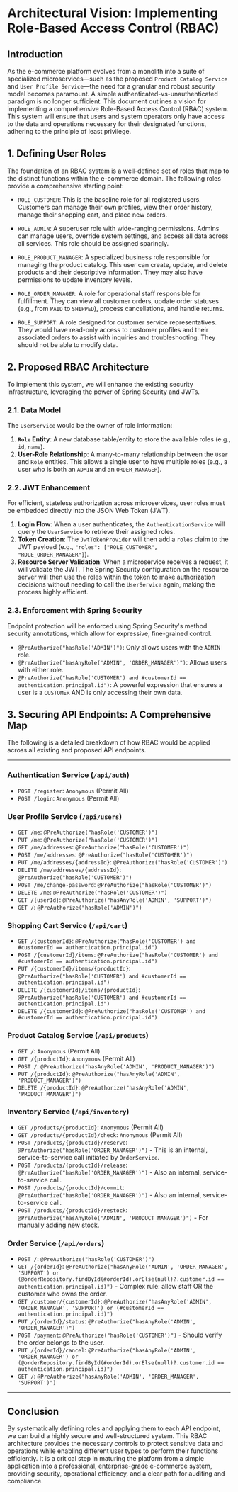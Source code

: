 # Architectural Vision: Implementing Role-Based Access Control (RBAC)

## Introduction

As the e-commerce platform evolves from a monolith into a suite of specialized microservices—such as the proposed `Product Catalog Service` and `User Profile Service`—the need for a granular and robust security model becomes paramount. A simple authenticated-vs-unauthenticated paradigm is no longer sufficient. This document outlines a vision for implementing a comprehensive Role-Based Access Control (RBAC) system. This system will ensure that users and system operators only have access to the data and operations necessary for their designated functions, adhering to the principle of least privilege.

## 1. Defining User Roles

The foundation of an RBAC system is a well-defined set of roles that map to the distinct functions within the e-commerce domain. The following roles provide a comprehensive starting point:

*   `ROLE_CUSTOMER`: This is the baseline role for all registered users. Customers can manage their own profiles, view their order history, manage their shopping cart, and place new orders.

*   `ROLE_ADMIN`: A superuser role with wide-ranging permissions. Admins can manage users, override system settings, and access all data across all services. This role should be assigned sparingly.

*   `ROLE_PRODUCT_MANAGER`: A specialized business role responsible for managing the product catalog. This user can create, update, and delete products and their descriptive information. They may also have permissions to update inventory levels.

*   `ROLE_ORDER_MANAGER`: A role for operational staff responsible for fulfillment. They can view all customer orders, update order statuses (e.g., from `PAID` to `SHIPPED`), process cancellations, and handle returns.

*   `ROLE_SUPPORT`: A role designed for customer service representatives. They would have read-only access to customer profiles and their associated orders to assist with inquiries and troubleshooting. They should not be able to modify data.

## 2. Proposed RBAC Architecture

To implement this system, we will enhance the existing security infrastructure, leveraging the power of Spring Security and JWTs.

### 2.1. Data Model

The `UserService` would be the owner of role information:

1.  **`Role` Entity**: A new database table/entity to store the available roles (e.g., `id`, `name`).
2.  **User-Role Relationship**: A many-to-many relationship between the `User` and `Role` entities. This allows a single user to have multiple roles (e.g., a user who is both an `ADMIN` and an `ORDER_MANAGER`).

### 2.2. JWT Enhancement

For efficient, stateless authorization across microservices, user roles must be embedded directly into the JSON Web Token (JWT).

1.  **Login Flow**: When a user authenticates, the `AuthenticationService` will query the `UserService` to retrieve their assigned roles.
2.  **Token Creation**: The `JwtTokenProvider` will then add a `roles` claim to the JWT payload (e.g., `"roles": ["ROLE_CUSTOMER", "ROLE_ORDER_MANAGER"]`).
3.  **Resource Server Validation**: When a microservice receives a request, it will validate the JWT. The Spring Security configuration on the resource server will then use the roles within the token to make authorization decisions without needing to call the `UserService` again, making the process highly efficient.

### 2.3. Enforcement with Spring Security

Endpoint protection will be enforced using Spring Security's method security annotations, which allow for expressive, fine-grained control.

*   `@PreAuthorize("hasRole('ADMIN')")`: Only allows users with the `ADMIN` role.
*   `@PreAuthorize("hasAnyRole('ADMIN', 'ORDER_MANAGER')")`: Allows users with either role.
*   `@PreAuthorize("hasRole('CUSTOMER') and #customerId == authentication.principal.id")`: A powerful expression that ensures a user is a `CUSTOMER` AND is only accessing their own data.

## 3. Securing API Endpoints: A Comprehensive Map

The following is a detailed breakdown of how RBAC would be applied across all existing and proposed API endpoints.

--- 

### Authentication Service (`/api/auth`)
*   `POST /register`: `Anonymous` (Permit All)
*   `POST /login`: `Anonymous` (Permit All)

### User Profile Service (`/api/users`)
*   `GET /me`: `@PreAuthorize("hasRole('CUSTOMER')")`
*   `PUT /me`: `@PreAuthorize("hasRole('CUSTOMER')")`
*   `GET /me/addresses`: `@PreAuthorize("hasRole('CUSTOMER')")`
*   `POST /me/addresses`: `@PreAuthorize("hasRole('CUSTOMER')")`
*   `PUT /me/addresses/{addressId}`: `@PreAuthorize("hasRole('CUSTOMER')")`
*   `DELETE /me/addresses/{addressId}`: `@PreAuthorize("hasRole('CUSTOMER')")`
*   `POST /me/change-password`: `@PreAuthorize("hasRole('CUSTOMER')")`
*   `DELETE /me`: `@PreAuthorize("hasRole('CUSTOMER')")`
*   `GET /{userId}`: `@PreAuthorize("hasAnyRole('ADMIN', 'SUPPORT')")`
*   `GET /`: `@PreAuthorize("hasRole('ADMIN')")`

### Shopping Cart Service (`/api/cart`)
*   `GET /{customerId}`: `@PreAuthorize("hasRole('CUSTOMER') and #customerId == authentication.principal.id")`
*   `POST /{customerId}/items`: `@PreAuthorize("hasRole('CUSTOMER') and #customerId == authentication.principal.id")`
*   `PUT /{customerId}/items/{productId}`: `@PreAuthorize("hasRole('CUSTOMER') and #customerId == authentication.principal.id")`
*   `DELETE /{customerId}/items/{productId}`: `@PreAuthorize("hasRole('CUSTOMER') and #customerId == authentication.principal.id")`
*   `DELETE /{customerId}`: `@PreAuthorize("hasRole('CUSTOMER') and #customerId == authentication.principal.id")`

### Product Catalog Service (`/api/products`)
*   `GET /`: `Anonymous` (Permit All)
*   `GET /{productId}`: `Anonymous` (Permit All)
*   `POST /`: `@PreAuthorize("hasAnyRole('ADMIN', 'PRODUCT_MANAGER')")`
*   `PUT /{productId}`: `@PreAuthorize("hasAnyRole('ADMIN', 'PRODUCT_MANAGER')")`
*   `DELETE /{productId}`: `@PreAuthorize("hasAnyRole('ADMIN', 'PRODUCT_MANAGER')")`

### Inventory Service (`/api/inventory`)
*   `GET /products/{productId}`: `Anonymous` (Permit All)
*   `GET /products/{productId}/check`: `Anonymous` (Permit All)
*   `POST /products/{productId}/reserve`: `@PreAuthorize("hasRole('ORDER_MANAGER')")` - This is an internal, service-to-service call initiated by `OrderService`.
*   `POST /products/{productId}/release`: `@PreAuthorize("hasRole('ORDER_MANAGER')")` - Also an internal, service-to-service call.
*   `POST /products/{productId}/commit`: `@PreAuthorize("hasRole('ORDER_MANAGER')")` - Also an internal, service-to-service call.
*   `POST /products/{productId}/restock`: `@PreAuthorize("hasAnyRole('ADMIN', 'PRODUCT_MANAGER')")` - For manually adding new stock.

### Order Service (`/api/orders`)
*   `POST /`: `@PreAuthorize("hasRole('CUSTOMER')")`
*   `GET /{orderId}`: `@PreAuthorize("hasAnyRole('ADMIN', 'ORDER_MANAGER', 'SUPPORT') or (@orderRepository.findById(#orderId).orElse(null)?.customer.id == authentication.principal.id)")` - Complex rule: allow staff OR the customer who owns the order.
*   `GET /customer/{customerId}`: `@PreAuthorize("hasAnyRole('ADMIN', 'ORDER_MANAGER', 'SUPPORT') or (#customerId == authentication.principal.id)")`
*   `PUT /{orderId}/status`: `@PreAuthorize("hasAnyRole('ADMIN', 'ORDER_MANAGER')")`
*   `POST /payment`: `@PreAuthorize("hasRole('CUSTOMER')")` - Should verify the order belongs to the user.
*   `PUT /{orderId}/cancel`: `@PreAuthorize("hasAnyRole('ADMIN', 'ORDER_MANAGER') or (@orderRepository.findById(#orderId).orElse(null)?.customer.id == authentication.principal.id)")`
*   `GET /`: `@PreAuthorize("hasAnyRole('ADMIN', 'ORDER_MANAGER', 'SUPPORT')")`

--- 

## Conclusion

By systematically defining roles and applying them to each API endpoint, we can build a highly secure and well-structured system. This RBAC architecture provides the necessary controls to protect sensitive data and operations while enabling different user types to perform their functions efficiently. It is a critical step in maturing the platform from a simple application into a professional, enterprise-grade e-commerce system, providing security, operational efficiency, and a clear path for auditing and compliance.

